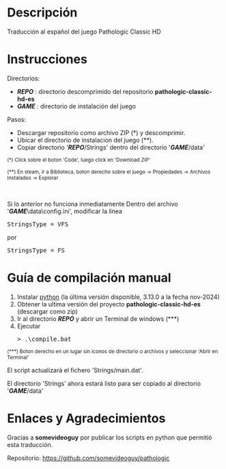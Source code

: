 # Descripción
Traducción al español del juego Pathologic Classic HD

# Instrucciones
Directorios:
-  _**REPO**_ : directorio descomprimido del repositorio **pathologic-classic-hd-es**
-  _**GAME**_ : directorio de instalación del juego

Pasos:
- Descargar repositorio como archivo ZIP (*) y descomprimir.
- Ubicar el directorio de instalacion del juego (**).
- Copiar directorio '_**REPO**_/Strings' dentro del directorio '_**GAME**_/data'

<sub>(*) Click sobre el boton 'Code', luego click en 'Download ZIP'</sub>

<sub>(**) En steam, ir a Biblioteca, boton derecho sobre el juego -> Propiedades -> Archivos Instalados -> Explorar</sub>

<br>

Si lo anterior no funciona inmediatamente
Dentro del archivo '_**GAME**_\data\config.ini', modificar la línea 

<pre>StringsType = VFS</pre>

por

<pre>StringsType = FS</pre>

# Guía de compilación manual
1. Instalar [python](https://www.python.org/downloads/) (la última versión disponible, 3.13.0 a la fecha nov-2024)
2. Obtener la ultima versión del proyecto **pathologic-classic-hd-es** (descargar como zip)
4. Ir al directorio _**REPO**_ y abrir un Terminal de windows (***)
5. Ejecutar <pre>> .\compile.bat </pre>

<sub>(***) Boton derecho en un lugar sin iconos de directorio o archivos y seleccionar 'Abrir en Terminal'</sub>

El script actualizará el fichero 'Strings/main.dat'.

El directorio 'Strings' ahora estará listo para ser copiado al directorio '_**GAME**_/data'

# Enlaces y Agradecimientos
Gracias a **somevideoguy** por publicar los scripts en python que permitió esta traducción.

Repositorio: https://github.com/somevideoguy/pathologic
